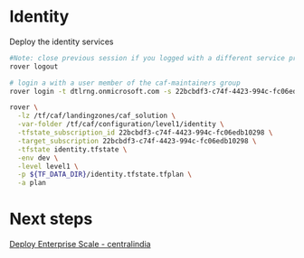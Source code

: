 
# Identity
Deploy the identity services

```bash
#Note: close previous session if you logged with a different service principal using --impersonate-sp-from-keyvault-url
rover logout

# login a with a user member of the caf-maintainers group
rover login -t dtlrng.onmicrosoft.com -s 22bcbdf3-c74f-4423-994c-fc06edb10298

rover \
  -lz /tf/caf/landingzones/caf_solution \
  -var-folder /tf/caf/configuration/level1/identity \
  -tfstate_subscription_id 22bcbdf3-c74f-4423-994c-fc06edb10298 \
  -target_subscription 22bcbdf3-c74f-4423-994c-fc06edb10298 \
  -tfstate identity.tfstate \
  -env dev \
  -level level1 \
  -p ${TF_DATA_DIR}/identity.tfstate.tfplan \
  -a plan

```


# Next steps

[Deploy Enterprise Scale - centralindia](../../level1/alz/centralindia/readme.md)
